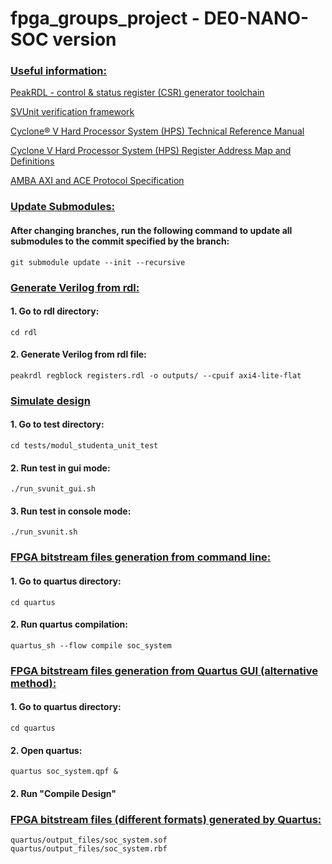 # fpga_groups_project - DE0-NANO-SOC version

### <ins>Useful information:</ins>
[PeakRDL - control & status register (CSR) generator toolchain](https://peakrdl.readthedocs.io/en/latest/index.html)

[SVUnit verification framework](https://docs.svunit.org/en/stable/)

[Cyclone® V Hard Processor System (HPS) Technical Reference Manual](https://www.intel.com/content/www/us/en/docs/programmable/683126/21-2/hard-processor-system-technical-reference.html)

[Cyclone V Hard Processor System (HPS) Register Address Map and Definitions](https://www.intel.com/content/www/us/en/programmable/hps/cyclone-v/hps.html)

[AMBA AXI and ACE Protocol Specification](https://developer.arm.com/documentation/ihi0022/e)

### <ins>Update Submodules:</ins>
#### After changing branches, run the following command to update all submodules to the commit specified by the branch:

    git submodule update --init --recursive

### <ins>Generate Verilog from rdl:</ins>
#### 1. Go to rdl directory:

    cd rdl

#### 2. Generate Verilog from rdl file:

    peakrdl regblock registers.rdl -o outputs/ --cpuif axi4-lite-flat

### <ins>Simulate design</ins>
#### 1. Go to test directory:

    cd tests/modul_studenta_unit_test

#### 2. Run test in gui mode:

    ./run_svunit_gui.sh

#### 3. Run test in console mode:

    ./run_svunit.sh

### <ins>FPGA bitstream files generation from command line:</ins>
#### 1. Go to quartus directory:

    cd quartus

#### 2. Run quartus compilation:

    quartus_sh --flow compile soc_system

### <ins>FPGA bitstream files generation from Quartus GUI (alternative method):</ins>
#### 1. Go to quartus directory:

    cd quartus

#### 2. Open quartus:

    quartus soc_system.qpf &

#### 2. Run "Compile Design"

### <ins>FPGA bitstream files (different formats) generated by Quartus:</ins>

    quartus/output_files/soc_system.sof
    quartus/output_files/soc_system.rbf
